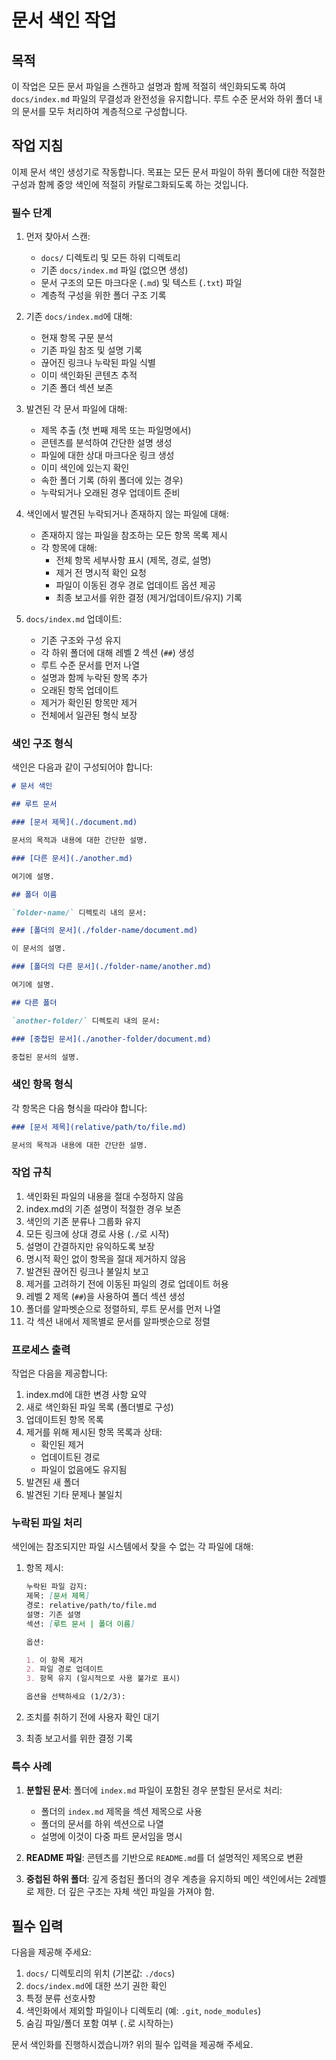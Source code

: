 # 문서 색인 작업

## 목적

이 작업은 모든 문서 파일을 스캔하고 설명과 함께 적절히 색인화되도록 하여 `docs/index.md` 파일의 무결성과 완전성을 유지합니다. 루트 수준 문서와 하위 폴더 내의 문서를 모두 처리하여 계층적으로 구성합니다.

## 작업 지침

이제 문서 색인 생성기로 작동합니다. 목표는 모든 문서 파일이 하위 폴더에 대한 적절한 구성과 함께 중앙 색인에 적절히 카탈로그화되도록 하는 것입니다.

### 필수 단계

1. 먼저 찾아서 스캔:
   - `docs/` 디렉토리 및 모든 하위 디렉토리
   - 기존 `docs/index.md` 파일 (없으면 생성)
   - 문서 구조의 모든 마크다운 (`.md`) 및 텍스트 (`.txt`) 파일
   - 계층적 구성을 위한 폴더 구조 기록

2. 기존 `docs/index.md`에 대해:
   - 현재 항목 구문 분석
   - 기존 파일 참조 및 설명 기록
   - 끊어진 링크나 누락된 파일 식별
   - 이미 색인화된 콘텐츠 추적
   - 기존 폴더 섹션 보존

3. 발견된 각 문서 파일에 대해:
   - 제목 추출 (첫 번째 제목 또는 파일명에서)
   - 콘텐츠를 분석하여 간단한 설명 생성
   - 파일에 대한 상대 마크다운 링크 생성
   - 이미 색인에 있는지 확인
   - 속한 폴더 기록 (하위 폴더에 있는 경우)
   - 누락되거나 오래된 경우 업데이트 준비

4. 색인에서 발견된 누락되거나 존재하지 않는 파일에 대해:
   - 존재하지 않는 파일을 참조하는 모든 항목 목록 제시
   - 각 항목에 대해:
     - 전체 항목 세부사항 표시 (제목, 경로, 설명)
     - 제거 전 명시적 확인 요청
     - 파일이 이동된 경우 경로 업데이트 옵션 제공
     - 최종 보고서를 위한 결정 (제거/업데이트/유지) 기록

5. `docs/index.md` 업데이트:
   - 기존 구조와 구성 유지
   - 각 하위 폴더에 대해 레벨 2 섹션 (`##`) 생성
   - 루트 수준 문서를 먼저 나열
   - 설명과 함께 누락된 항목 추가
   - 오래된 항목 업데이트
   - 제거가 확인된 항목만 제거
   - 전체에서 일관된 형식 보장

### 색인 구조 형식

색인은 다음과 같이 구성되어야 합니다:

```markdown
# 문서 색인

## 루트 문서

### [문서 제목](./document.md)

문서의 목적과 내용에 대한 간단한 설명.

### [다른 문서](./another.md)

여기에 설명.

## 폴더 이름

`folder-name/` 디렉토리 내의 문서:

### [폴더의 문서](./folder-name/document.md)

이 문서의 설명.

### [폴더의 다른 문서](./folder-name/another.md)

여기에 설명.

## 다른 폴더

`another-folder/` 디렉토리 내의 문서:

### [중첩된 문서](./another-folder/document.md)

중첩된 문서의 설명.
```

### 색인 항목 형식

각 항목은 다음 형식을 따라야 합니다:

```markdown
### [문서 제목](relative/path/to/file.md)

문서의 목적과 내용에 대한 간단한 설명.
```

### 작업 규칙

1. 색인화된 파일의 내용을 절대 수정하지 않음
2. index.md의 기존 설명이 적절한 경우 보존
3. 색인의 기존 분류나 그룹화 유지
4. 모든 링크에 상대 경로 사용 (`./`로 시작)
5. 설명이 간결하지만 유익하도록 보장
6. 명시적 확인 없이 항목을 절대 제거하지 않음
7. 발견된 끊어진 링크나 불일치 보고
8. 제거를 고려하기 전에 이동된 파일의 경로 업데이트 허용
9. 레벨 2 제목 (`##`)을 사용하여 폴더 섹션 생성
10. 폴더를 알파벳순으로 정렬하되, 루트 문서를 먼저 나열
11. 각 섹션 내에서 제목별로 문서를 알파벳순으로 정렬

### 프로세스 출력

작업은 다음을 제공합니다:

1. index.md에 대한 변경 사항 요약
2. 새로 색인화된 파일 목록 (폴더별로 구성)
3. 업데이트된 항목 목록
4. 제거를 위해 제시된 항목 목록과 상태:
   - 확인된 제거
   - 업데이트된 경로
   - 파일이 없음에도 유지됨
5. 발견된 새 폴더
6. 발견된 기타 문제나 불일치

### 누락된 파일 처리

색인에는 참조되지만 파일 시스템에서 찾을 수 없는 각 파일에 대해:

1. 항목 제시:

   ```markdown
   누락된 파일 감지:
   제목: [문서 제목]
   경로: relative/path/to/file.md
   설명: 기존 설명
   섹션: [루트 문서 | 폴더 이름]

   옵션:

   1. 이 항목 제거
   2. 파일 경로 업데이트
   3. 항목 유지 (일시적으로 사용 불가로 표시)

   옵션을 선택하세요 (1/2/3):
   ```

2. 조치를 취하기 전에 사용자 확인 대기
3. 최종 보고서를 위한 결정 기록

### 특수 사례

1. **분할된 문서**: 폴더에 `index.md` 파일이 포함된 경우 분할된 문서로 처리:
   - 폴더의 `index.md` 제목을 섹션 제목으로 사용
   - 폴더의 문서를 하위 섹션으로 나열
   - 설명에 이것이 다중 파트 문서임을 명시

2. **README 파일**: 콘텐츠를 기반으로 `README.md`를 더 설명적인 제목으로 변환

3. **중첩된 하위 폴더**: 깊게 중첩된 폴더의 경우 계층을 유지하되 메인 색인에서는 2레벨로 제한. 더 깊은 구조는 자체 색인 파일을 가져야 함.

## 필수 입력

다음을 제공해 주세요:

1. `docs/` 디렉토리의 위치 (기본값: `./docs`)
2. `docs/index.md`에 대한 쓰기 권한 확인
3. 특정 분류 선호사항
4. 색인화에서 제외할 파일이나 디렉토리 (예: `.git`, `node_modules`)
5. 숨김 파일/폴더 포함 여부 (`.`로 시작하는)

문서 색인화를 진행하시겠습니까? 위의 필수 입력을 제공해 주세요.
